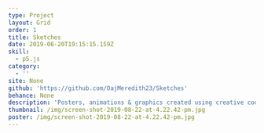 ```yaml
---
type: Project
layout: Grid
order: 1
title: Sketches
date: 2019-06-20T19:15:15.159Z
skill:
  - p5.js
category:
  - ''
site: None
github: 'https://github.com/OajMeredith23/Sketches'
behance: None
description: 'Posters, animations & graphics created using creative code'
thumbnail: /img/screen-shot-2019-08-22-at-4.22.42-pm.jpg
poster: /img/screen-shot-2019-08-22-at-4.22.42-pm.jpg
---
```


